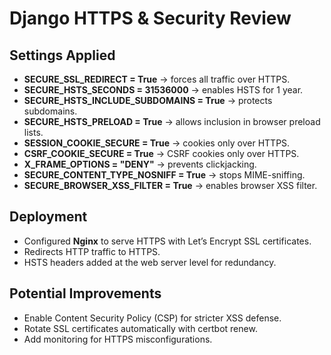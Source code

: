 # Django HTTPS & Security Review

## Settings Applied
- **SECURE_SSL_REDIRECT = True** → forces all traffic over HTTPS.
- **SECURE_HSTS_SECONDS = 31536000** → enables HSTS for 1 year.
- **SECURE_HSTS_INCLUDE_SUBDOMAINS = True** → protects subdomains.
- **SECURE_HSTS_PRELOAD = True** → allows inclusion in browser preload lists.
- **SESSION_COOKIE_SECURE = True** → cookies only over HTTPS.
- **CSRF_COOKIE_SECURE = True** → CSRF cookies only over HTTPS.
- **X_FRAME_OPTIONS = "DENY"** → prevents clickjacking.
- **SECURE_CONTENT_TYPE_NOSNIFF = True** → stops MIME-sniffing.
- **SECURE_BROWSER_XSS_FILTER = True** → enables browser XSS filter.

## Deployment
- Configured **Nginx** to serve HTTPS with Let’s Encrypt SSL certificates.
- Redirects HTTP traffic to HTTPS.
- HSTS headers added at the web server level for redundancy.

## Potential Improvements
- Enable Content Security Policy (CSP) for stricter XSS defense.
- Rotate SSL certificates automatically with certbot renew.
- Add monitoring for HTTPS misconfigurations.
